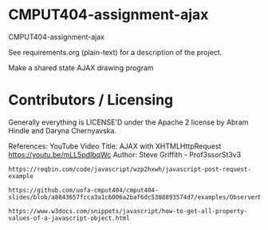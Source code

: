 CMPUT404-assignment-ajax
==============================

CMPUT404-assignment-ajax

See requirements.org (plain-text) for a description of the project.

Make a shared state AJAX drawing program

Contributors / Licensing
========================

Generally everything is LICENSE'D under the Apache 2 license by Abram Hindle and Daryna Chernyavska.

References:
    YouTube Video
    Title: AJAX with XHTMLHttpRequest
    https://youtu.be/mLL5pdIbqWc
    Author: Steve Griffith - Prof3ssorSt3v3

    https://reqbin.com/code/javascript/wzp2hxwh/javascript-post-request-example

    https://github.com/uofa-cmput404/cmput404-slides/blob/a8843657fcca3a1c6006a2baf6dc5308893574d7/examples/ObserverExampleAJAX/inspid.py

    https://www.w3docs.com/snippets/javascript/how-to-get-all-property-values-of-a-javascript-object.html



